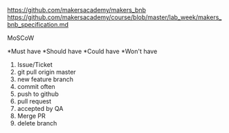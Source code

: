 https://github.com/makersacademy/makers_bnb
https://github.com/makersacademy/course/blob/master/lab_week/makers_bnb_specification.md


MoSCoW

*Must have
*Should have
*Could have
*Won't have

1. Issue/Ticket
2. git pull origin master
3. new feature branch
4. commit often
5. push to github
6. pull request
7. accepted by QA
8. Merge PR
9. delete branch
